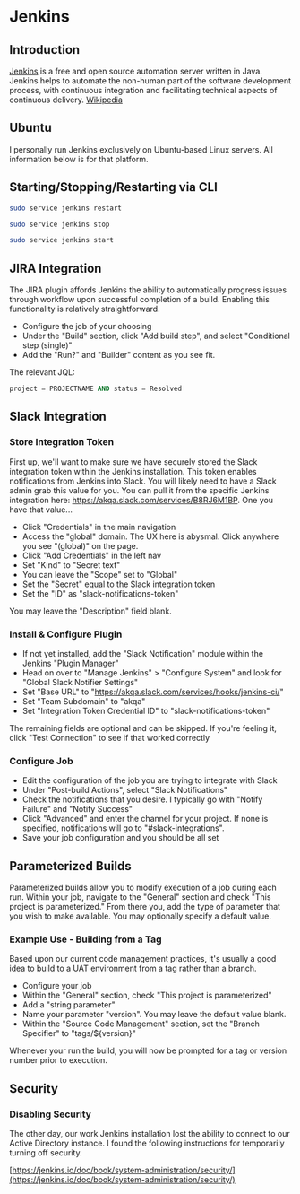 # Jenkins

## Introduction

[Jenkins](https://jenkins.io/) is a free and open source automation server written in Java. Jenkins helps to automate the non-human part of the software development process, with continuous integration and facilitating technical aspects of continuous delivery. [Wikipedia](https://en.wikipedia.org/wiki/Jenkins_(software))

## Ubuntu

I personally run Jenkins exclusively on Ubuntu-based Linux servers. All information below is for that platform.

## Starting/Stopping/Restarting via CLI

```bash
sudo service jenkins restart
```

```bash
sudo service jenkins stop
```

```bash
sudo service jenkins start
```

## JIRA Integration

The JIRA plugin affords Jenkins the ability to automatically progress issues through workflow upon successful completion of a build. Enabling this functionality is relatively straightforward.

* Configure the job of your choosing
* Under the "Build" section, click "Add build step", and select "Conditional step (single)"
* Add the "Run?" and "Builder" content as you see fit.

The relevant JQL:

```sql
project = PROJECTNAME AND status = Resolved
```

## Slack Integration

### Store Integration Token

First up, we'll want to make sure we have securely stored the Slack integration token within the Jenkins installation. This token enables notifications from Jenkins into Slack. You will likely need to have a Slack admin grab this value for you. You can pull it from the specific Jenkins integration here: https://akqa.slack.com/services/B8RJ6M1BP. One you have that value...

* Click "Credentials" in the main navigation
* Access the "global" domain. The UX here is abysmal. Click anywhere you see "(global)" on the page.
* Click "Add Credentials" in the left nav
* Set "Kind" to "Secret text"
* You can leave the "Scope" set to "Global"
* Set the "Secret" equal to the Slack integration token
* Set the "ID" as "slack-notifications-token"

You may leave the "Description" field blank.

### Install & Configure Plugin

* If not yet installed, add the "Slack Notification" module within the Jenkins "Plugin Manager"
* Head on over to "Manage Jenkins" > "Configure System"  and look for "Global Slack Notifier Settings"
* Set "Base URL" to "https://akqa.slack.com/services/hooks/jenkins-ci/"
* Set "Team Subdomain" to "akqa"
* Set "Integration Token Credential ID" to "slack-notifications-token"

The remaining fields are optional and can be skipped. If you're feeling it, click "Test Connection" to see if that worked correctly

### Configure Job

* Edit the configuration of the job you are trying to integrate with Slack
* Under "Post-build Actions", select "Slack Notifications"
* Check the notifications that you desire. I typically go with "Notify Failure" and "Notify Success"
* Click "Advanced" and enter the channel for your project. If none is specified, notifications will go to "#slack-integrations".
* Save your job configuration and you should be all set

## Parameterized Builds

Parameterized builds allow you to modify execution of a job during each run. Within your job, navigate to the "General" section and check "This project is parameterized." From there you, add the type of parameter that you wish to make available. You may optionally specify a default value.

### Example Use - Building from a Tag

Based upon our current code management practices, it's usually a good idea to build to a UAT environment from a tag rather than a branch.

* Configure your job
* Within the "General" section, check "This project is parameterized"
* Add a "string parameter"
* Name your parameter "version". You may leave the default value blank.
* Within the "Source Code Management" section, set the "Branch Specifier" to "tags/${version}"

Whenever your run the build, you will now be prompted for a tag or version number prior to execution.

## Security

### Disabling Security

The other day, our work Jenkins installation lost the ability to connect to our Active Directory instance. I found the following instructions for temporarily turning off security.

[https://jenkins.io/doc/book/system-administration/security/](https://jenkins.io/doc/book/system-administration/security/)